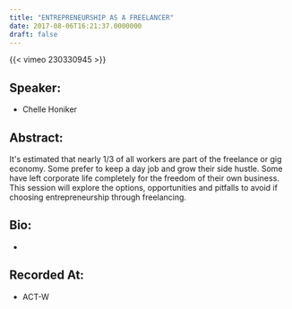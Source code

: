 ```yaml
---
title: "ENTREPRENEURSHIP AS A FREELANCER"
date: 2017-08-06T16:21:37.0000000
draft: false
---
```


{{< vimeo 230330945 >}}

## Speaker:

 - Chelle Honiker

## Abstract:

<p>It's estimated that nearly 1/3 of all workers are part of the freelance or gig economy. Some prefer to keep a day job and grow their side hustle. Some have left corporate life completely for the freedom of their own business. This session will explore the options, opportunities and pitfalls to avoid if choosing entrepreneurship through freelancing.</p>

## Bio:

 - 

## Recorded At:

 - ACT-W

